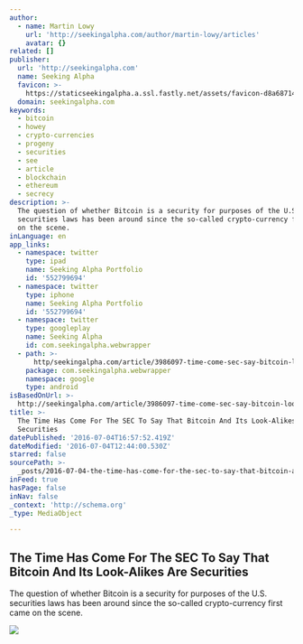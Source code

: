 ```yaml
---
author:
  - name: Martin Lowy
    url: 'http://seekingalpha.com/author/martin-lowy/articles'
    avatar: {}
related: []
publisher:
  url: 'http://seekingalpha.com'
  name: Seeking Alpha
  favicon: >-
    https://staticseekingalpha.a.ssl.fastly.net/assets/favicon-d8a68714f8b18f200bbdab463556289870b8fc0c008d85fda68e41ebfb724635.ico
  domain: seekingalpha.com
keywords:
  - bitcoin
  - howey
  - crypto-currencies
  - progeny
  - securities
  - see
  - article
  - blockchain
  - ethereum
  - secrecy
description: >-
  The question of whether Bitcoin is a security for purposes of the U.S.
  securities laws has been around since the so-called crypto-currency first came
  on the scene.
inLanguage: en
app_links:
  - namespace: twitter
    type: ipad
    name: Seeking Alpha Portfolio
    id: '552799694'
  - namespace: twitter
    type: iphone
    name: Seeking Alpha Portfolio
    id: '552799694'
  - namespace: twitter
    type: googleplay
    name: Seeking Alpha
    id: com.seekingalpha.webwrapper
  - path: >-
      http/seekingalpha.com/article/3986097-time-come-sec-say-bitcoin-look-alikes-securities?source=google_app_index
    package: com.seekingalpha.webwrapper
    namespace: google
    type: android
isBasedOnUrl: >-
  http://seekingalpha.com/article/3986097-time-come-sec-say-bitcoin-look-alikes-securities
title: >-
  The Time Has Come For The SEC To Say That Bitcoin And Its Look-Alikes Are
  Securities
datePublished: '2016-07-04T16:57:52.419Z'
dateModified: '2016-07-04T12:44:00.530Z'
starred: false
sourcePath: >-
  _posts/2016-07-04-the-time-has-come-for-the-sec-to-say-that-bitcoin-and-its-lo.md
inFeed: true
hasPage: false
inNav: false
_context: 'http://schema.org'
_type: MediaObject

---
```

<article style=""><h1>The Time Has Come For The SEC To Say That Bitcoin And Its Look-Alikes Are Securities</h1><p>The question of whether Bitcoin is a security for purposes of the U.S. securities laws has been around since the so-called crypto-currency first came on the scene.</p><img src="https://staticseekingalpha1.a.ssl.fastly.net/images/marketing_images/objects_misc/secret_look_kyehole.jpeg" /></article>